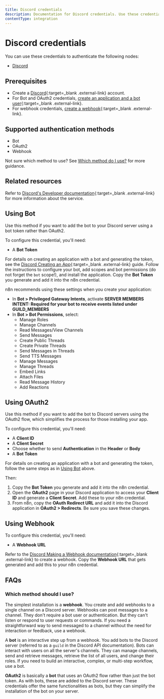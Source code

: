 ```yaml
---
title: Discord credentials
description: Documentation for Discord credentials. Use these credentials to authenticate Discord in n8n, a workflow automation platform.
contentType: integration
---
```


# Discord credentials

You can use these credentials to authenticate the following nodes:

- [Discord](/integrations/builtin/app-nodes/n8n-nodes-base.discord/)

## Prerequisites

- Create a [Discord](https://www.discord.com/){:target=_blank .external-link} account.
- For Bot and OAuth2 credentials, [create an application and a bot user](https://discord.com/developers/docs/quick-start/getting-started#step-1-creating-an-app){:target=_blank .external-link}.
- For webhook credentials, [create a webhook](https://support.discord.com/hc/en-us/articles/228383668-Intro-to-Webhooks){:target=_blank .external-link}.

## Supported authentication methods

- Bot
- OAuth2
- Webhook

Not sure which method to use? See [Which method do I use?](#which-method-should-i-use) for more guidance.

## Related resources

Refer to [Discord's Developer documentation](https://discord.com/developers/docs/intro){:target=_blank .external-link} for more information about the service.

## Using Bot

Use this method if you want to add the bot to your Discord server using a bot token rather than OAuth2.

To configure this credential, you'll need:

- A **Bot Token**

For details on creating an application with a bot and generating the token, see the [Discord Creating an App](https://discord.com/developers/docs/quick-start/getting-started#step-1-creating-an-app){:target=_blank .external-link} guide. Follow the instructions to configure your bot, add scopes and bot permissions (do not forget the `bot` scope!), and install the application. Copy the **Bot Token** you generate and add it into the n8n credential.

n8n recommends using these settings when you create your application:

- In **Bot > Privileged Gateway Intents**, activate **SERVER MEMBERS INTENT: Required for your bot to receive events listed under GUILD_MEMBERS**
- In **Bot > Bot Permissions**, select:
    - Manage Roles
    - Manage Channels
    - Read Messages/View Channels
    - Send Messages
    - Create Public Threads
    - Create Private Threads
    - Send Messages in Threads
    - Send TTS Messages
    - Manage Messages
    - Manage Threads
    - Embed Links
    - Attach Files
    - Read Message History
    - Add Reactions

## Using OAuth2

Use this method if you want to add the bot to Discord servers using the OAuth2 flow, which simplifies the process for those installing your app.

To configure this credential, you'll need:

- A **Client ID**
- A **Client Secret**
- Choose whether to send **Authentication** in the **Header** or **Body**
- A **Bot Token**

For details on creating an application with a bot and generating the token, follow the same steps as in [Using Bot](#using-bot) above.

Then:

1. Copy the **Bot Token** you generate and add it into the n8n credential.
2. Open the **OAuth2** page in your Discord application to access your **Client ID** and generate a **Client Secret**. Add these to your n8n credential.
3. From n8n, copy the **OAuth Redirect URL** and add it into the Discord application in **OAuth2 > Redirects**. Be sure you save these changes.

## Using Webhook

To configure this credential, you'll need:

- A **Webhook URL**

Refer to the [Discord Making a Webhook documentation](https://support.discord.com/hc/en-us/articles/228383668-Intro-to-Webhooks){:target=_blank .external-link} to create a webhook. Copy the **Webhook URL** that gets generated and add this to your n8n credential.

## FAQs

### Which method should I use?

The simplest installation is a **webhook**. You create and add webhooks to a single channel on a Discord server. Webhooks can post messages to a channel. They don't require a bot user or authentication. But they can't listen or respond to user requests or commands. If you need a straightforward way to send messaged to a channel without the need for interaction or feedback, use a webhook.

A **bot** is an interactive step up from a webhook. You add bots to the Discord server (referred to as a `guild` in the Discord API documentation). Bots can interact with users on all the server's channels. They can manage channels, send and retrieve messages, retrieve the list of all users, and change their roles. If you need to build an interactive, complex, or multi-step workflow, use a bot.

**OAuth2** is basically a **bot** that uses an OAuth2 flow rather than just the bot token. As with bots, these are added to the Discord server. These credentials offer the same functionalities as bots, but they can simplify the installation of the bot on your server.

